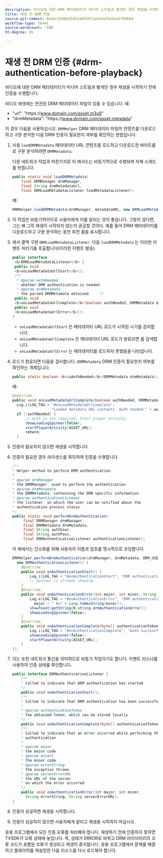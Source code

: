 ```yaml
---
description: 비디오에 대한 DRM 메타데이터가 미디어 스트림과 별개인 경우 재생을 시작하기 전에 인증을 수행합니다.
title: 재생 전 DRM 인증
source-git-commit: 02ebc3548a254b2a6554f1ab34afbb3ea5f09bb8
workflow-type: tm+mt
source-wordcount: '338'
ht-degree: 0%

---
```


# 재생 전 DRM 인증 {#drm-authentication-before-playback}

비디오에 대한 DRM 메타데이터가 미디어 스트림과 별개인 경우 재생을 시작하기 전에 인증을 수행합니다.

비디오 에셋에는 연관된 DRM 메타데이터 파일이 있을 수 있습니다. 예:

* &quot;url&quot;: &quot;ht<span></span>tps://www.domain.com/asset.m3u8&quot;
* &quot;drmMetadata&quot;: &quot;ht<span></span>tps://www.domain.com/asset.metadata&quot;

이 경우 다음을 사용하십시오. `DRMHelper` DRM 메타데이터 파일의 컨텐츠를 다운로드하고 구문 분석한 다음 DRM 인증이 필요한지 여부를 확인하는 방법입니다.

1. 사용 `loadDRMMetadata` 메타데이터 URL 콘텐츠를 로드하고 다운로드한 바이트를 로 구문 분석하려면 `DRMMetadata`.

   다른 네트워크 작업과 마찬가지로 이 메서드는 비동기적으로 수행되며 자체 스레드를 만듭니다.

   ```java
   public static void loadDRMMetadata( 
       final DRMManager drmManager, 
       final String drmMetadataUrl,  
       final DRMLoadMetadataListener loadMetadataListener); 
   ```

   예:

   ```java
   DRMHelper.loadDRMMetadata(drmManager, metadataURL, new DRMLoadMetadataListener());
   ```

1. 이 작업은 비동기적이므로 사용자에게 이를 알리는 것이 좋습니다. 그렇지 않다면, 그는 왜 그의 재생이 시작되지 않는지 궁금할 것이다. 예를 들어 DRM 메타데이터를 다운로드하고 구문 분석하는 동안 회전 휠을 표시합니다.
1. 에서 콜백 구현 `DRMLoadMetadataListener`. 다음 `loadDRMMetadata` 는 이러한 이벤트 처리기를 호출합니다(이러한 이벤트 발송).

   ```java
   public interface  
    <b>DRMLoadMetadataListener</b> { 
    public void  
    <b>onLoadMetadataUrlStart</b>(); 
    /** 
     * @param authNeeded 
     * whether DRM authentication is needed. 
     * @param drmMetadata 
     * the parsed DRMMetadata obtained.    */ 
    public void  
    <b>onLoadMetadataUrlComplete</b>(boolean authNeeded, DRMMetadata drmMetadata); 
    public void  
    <b>onLoadMetadataUrlError</b>(); 
   }
   ```

   * `onLoadMetadataUrlStart` 은 메타데이터 URL 로드가 시작된 시기를 감지합니다.
   * `onLoadMetadataUrlComplete` 은 메타데이터 URL 로드가 완료되면 를 검색합니다.
   * `onLoadMetadataUrlError` 는 메타데이터를 로드하지 못했음을 나타냅니다.

1. 로드가 완료되면 다음을 검사합니다. `DRMMetadata` DRM 인증이 필요한지 여부를 확인하는 개체입니다.

   ```java
   public static boolean <b>isAuthNeeded</b>(DRMMetadata drmMetadata);
   ```

   예:

   ```java
   @Override 
   public void onLoadMetadataUrlComplete(boolean authNeeded, DRMMetadata drmMetadata) {  
     Log.i(LOG_TAG + "#onLoadMetadataUrlComplete",  
                     "Loaded metadata URL contents. Auth needed:" + authNeeded + "."); 
     if (!authNeeded) { 
         // Auth is not required. Start player activity.     
         showLoadingSpinner(false);     
         startPlayerActivity(ASSET_URL); 
         return; 
     }
   ```

1. 인증이 필요하지 않으면 재생을 시작합니다.
1. 인증이 필요한 경우 라이센스를 획득하여 인증을 수행합니다.

   ```java
   /** 
   * Helper method to perform DRM authentication. 
   * 
   * @param drmManager 
   * the DRMManager, used to perform the authentication. 
   * @param drmMetadata 
   * the DRMMetadata, containing the DRM specific information. 
   * @param authenticationListener 
   * the listener, on which the user can be notified about the 
   * authentication process status. 
   */ 
   public static void performDrmAuthentication( 
        final DRMManager drmManager,  
        final DRMMetadata drmMetadata, 
        final String authUser,  
        final String authPass,  
        final DRMAuthenticationListener authenticationListener);
   ```

   이 예에서는 간소화를 위해 사용자의 이름과 암호를 명시적으로 코딩합니다.

   ```java
   DRMHelper.performDrmAuthentication(drmManager, drmMetadata, DRM_USERNAME, DRM_PASSWORD,  
     new DRMAuthenticationListener() { 
       @Override 
       public void onAuthenticationStart() { 
           Log.i(LOG_TAG + "#onAuthenticationStart", "DRM authentication started."); 
           // Spinner is already showing. 
       } 
       @Override 
       public void onAuthenticationError(int major, int minor, String errorString, String serverErrorURL) {  
           Log.e(LOG_TAG + "#onAuthenticationError", "DRM authentication failed. " +  
             major + " 0x" + Long.toHexString(minor)); 
           showToast(getString(R.string.drmAuthenticationError));   
           showLoadingSpinner(false); 
       } 
       @Override 
       public void onAuthenticationComplete(byte[] authenticationToken) { 
           Log.i(LOG_TAG + "#onAuthenticationComplete", "Auth successful. Launching content."); 
           showLoadingSpinner(false); 
           startPlayerActivity(ASSET_URL); 
       } 
   }); 
   ```

1. 이는 또한 네트워크 통신을 의미하므로 비동기 작업이기도 합니다. 이벤트 리스너를 사용하여 인증 상태를 확인합니다.

   ```java
   public interface DRMAuthenticationListener { 
       /** 
       * Called to indicate that DRM authentication has started. 
       */ 
       public void onAuthenticationStart(); 
       /** 
       * Called to indicate that DRM authentication has been successful. 
       * 
       * @param authenticationToken 
       * the obtained token, which can be stored locally. 
       */ 
       public void onAuthenticationComplete(byte[] authenticationToken); 
       /** 
       * Called to indicate that an error occurred while performing the DRM 
       * authentication. 
       * 
       * @param major 
       * the major code. 
       * @param minorC 
       * the minor code. 
       * @param errorString 
       * the exception thrown. 
       * @param serverErrorURL 
       * the URL of the server  
       * on which the error occurred 
       */ 
       public void onAuthenticationError(int major, int minor,  
         String errorString, String serverErrorURL); 
   } 
   ```

1. 인증이 성공하면 재생을 시작합니다.
1. 인증이 성공하지 않으면 사용자에게 알리고 재생을 시작하지 마십시오.

응용 프로그램에서 모든 인증 오류를 처리해야 합니다. 재생하기 전에 인증하지 못하면 TVSDK가 오류 상태에 놓입니다. 즉, 상태가 ERROR로 바뀌고 DRM 라이브러리의 오류 코드가 포함된 오류가 생성되고 재생이 중지됩니다. 응용 프로그램에서 문제를 해결하고 플레이어를 재설정한 다음 리소스를 다시 로드해야 합니다.
